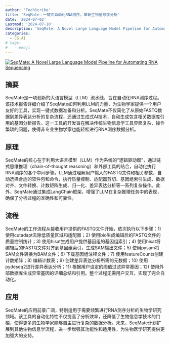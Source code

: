 ```yaml
---
author: 'TechScribe'
title: 'SeqMate：一键式自动化RNA测序，革新生物信息学分析'
date: '2024-07-02'
Lastmod: '2024-07-10'
description: 'SeqMate: A Novel Large Language Model Pipeline for Automating RNA Sequencing'
categories:
  - CS.AI
# tags:
#   - emoji
---
```


[![SeqMate: A Novel Large Language Model Pipeline for Automating RNA Sequencing](https://arxiv-research-1301205113.cos.ap-guangzhou.myqcloud.com/images/2407.03381v1.pdf_0.jpg)](https://arxiv.org/abs/2407.03381v1)

## 摘要

SeqMate是一项创新的大语言模型（LLM）流水线，旨在自动化RNA测序过程。该技术报告详细介绍了SeqMate如何利用LLM的力量，为生物学家提供一个用户友好的工具，实现一键式数据准备和分析。SeqMate不仅简化了从原始FASTQ数据到差异表达分析的复杂流程，还通过生成式AI技术，自动生成包含相关数据库引用的基因分析报告。这一工具的开发旨在解决传统生物信息学工具界面复杂、操作繁琐的问题，使得非专业生物学家也能轻松进行RNA测序数据分析。<!--more-->

## 原理

SeqMate的核心在于利用大语言模型（LLM）作为系统的“逻辑驱动器”，通过链式思维推理（chain-of-thought reasoning）和外部工具的结合，自动化执行RNA测序的各个中间步骤。LLM通过理解用户输入的FASTQ文件和相关参数，自动选择合适的软件包和命令，执行质量控制、适配器剪切、基因组索引生成、数据对齐、文件转换、计数矩阵生成、归一化、差异表达分析等一系列复杂操作。此外，SeqMate通过集成LangChain框架，增强了LLM在复杂推理任务中的表现，确保了分析过程的准确性和可靠性。

## 流程

SeqMate的工作流程从接收用户提供的FASTQ文件开始，依次执行以下步骤：1) 使用cutadapt去除低质量区域和适配器；2) 使用bio生成编辑后的FASTQ文件的质量控制统计；3) 使用hisat生成用户提供基因组的基因组索引；4) 使用hisat将编辑后的FASTQ文件对齐到基因组索引，生成SAM输出文件；5) 使用pysam将SAM文件转换为BAM文件；6) 下载基因组注释文件；7) 使用featureCounts创建计数矩阵；8) 编辑计数表；9) 创建差异表达分析所需的元数据；10) 使用pydeseq2进行差异表达分析；11) 根据用户设定的阈值过滤异常基因；12) 使用外部数据库生成异常基因的详细总结和引用。整个过程无需用户交互，实现了完全自动化。

## 应用

SeqMate的应用前景广阔，特别适用于需要频繁进行RNA测序分析的生物学研究领域。该工具的自动化特性不仅提高了分析效率，还降低了生物信息学技术的门槛，使得更多的生物学家能够自主进行复杂的数据分析。未来，SeqMate计划扩展到其他生物信息学流程，进一步增强其功能性和适用性，为生物医学研究提供更加强大的支持。